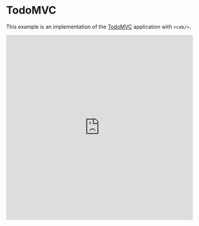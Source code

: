 # TodoMVC

This example is an implementation of the [TodoMVC](https://todomvc.com) application with `<ceb/>`.

<iframe src="https://codesandbox.io/embed/ceb-example-todomvc-nscck?fontsize=14&hidenavigation=1&module=%2Fsrc%2Fui%2FUiApp.ts&moduleview=1&theme=light"
style="width:100%; height:500px; border:0; border-radius: 4px; overflow:hidden;"
title="&lt;ceb/&gt; ~ example - TodoMVC"
allow="accelerometer; ambient-light-sensor; camera; encrypted-media; geolocation; gyroscope; hid; microphone; midi; payment; usb; vr; xr-spatial-tracking"
sandbox="allow-forms allow-modals allow-popups allow-presentation allow-same-origin allow-scripts"></iframe>
